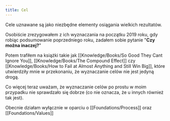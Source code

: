 ```yaml
---
title: Cel
---
```


Cele uznawane są jako niezbędne elementy osiągania wielkich rezultatów. 

Osobiście zrezygowałem z ich wyznaczania na początku 2019 roku, gdy robiąc podsumowanie poprzedniego roku, zadałem sobie pytanie "**Czy można inaczej?**"

Potem trafiłem na książki takie jak [[Knowledge/Books/So Good They Cant Ignore You]], [[Knowledge/Books/The Compound Effect]] czy [[Knowledge/Books/How to Fail at Almost Anything and Still Win Big]], które utwierdziły mnie w przekonaniu, że wyznaczanie celów nie jest jedyną drogą. 

Co więcej teraz uważam, że wyznaczanie celów po prostu w moim przypadku nie sprawdzało się dobrze (co nie oznacza, że u innych również tak jest).

Obecnie działam wyłącznie w oparciu o [[Foundations/Process]] oraz [[Foundations/Values]]
